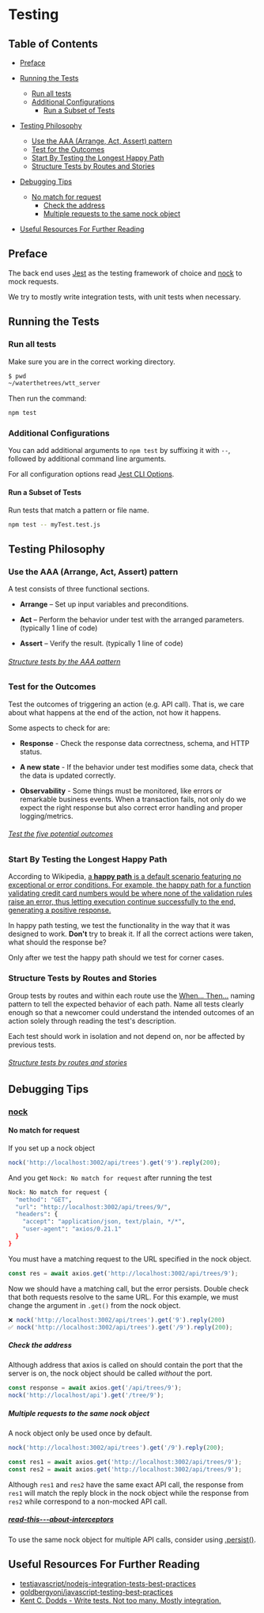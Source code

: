 # Testing

## Table of Contents

- [Preface](#preface)

- [Running the Tests](#running-the-tests)

  - [Run all tests](#run-all-tests)
  - [Additional Configurations](#additional-configurations)
    - [Run a Subset of Tests](#run-a-subset-of-tests)

- [Testing Philosophy](#testing-philosophy)

  - [Use the AAA (Arrange, Act, Assert) pattern](#use-the-aaa-arrange-act-assert-pattern)
  - [Test for the Outcomes](#test-for-the-outcomes)
  - [Start By Testing the Longest Happy Path](#start-by-testing-the-longest-happy-path)
  - [Structure Tests by Routes and Stories](#structure-tests-by-routes-and-stories)

- [Debugging Tips](#debugging-tips)

  - [No match for request](#no-match-for-request)
    - [Check the address](#check-the-address)
    - [Multiple requests to the same nock object](#multiple-requests-to-the-same-nock-object)

- [Useful Resources For Further Reading](#useful-resources-for-further-reading)

## Preface

The back end uses [Jest](https://jestjs.io) as the testing framework of choice and [nock](https://github.com/nock/nock) to mock requests.

We try to mostly write integration tests, with unit tests when necessary.

## Running the Tests

### Run all tests

Make sure you are in the correct working directory.

```bash
$ pwd
~/waterthetrees/wtt_server
```

Then run the command:

```bash
npm test
```

### Additional Configurations

You can add additional arguments to `npm test` by suffixing it with `--`, followed by additional command line arguments.

For all configuration options read [Jest CLI Options](https://jestjs.io/docs/cli).

#### Run a Subset of Tests

Run tests that match a pattern or file name.

```bash
npm test -- myTest.test.js
```

## Testing Philosophy

### Use the AAA (Arrange, Act, Assert) pattern

A test consists of three functional sections.

- **Arrange** – Set up input variables and preconditions.

- **Act** – Perform the behavior under test with the arranged parameters. (typically 1 line of code)

- **Assert** – Verify the result. (typically 1 line of code)

###### [Structure tests by the AAA pattern](https://github.com/goldbergyoni/javascript-testing-best-practices#-%EF%B8%8F-12-structure-tests-by-the-aaa-pattern)

### Test for the Outcomes

Test the outcomes of triggering an action (e.g. API call). That is, we care about what happens at the end of the action, not how it happens.

Some aspects to check for are:

- **Response** - Check the response data correctness, schema, and HTTP status.

- **A new state** - If the behavior under test modifies some data, check that the data is updated correctly.

- **Observability** - Some things must be monitored, like errors or remarkable business events. When a transaction fails, not only do we expect the right response but also correct error handling and proper logging/metrics.

###### [Test the five potential outcomes](https://github.com/testjavascript/nodejs-integration-tests-best-practices#%EF%B8%8F-6-test-the-five-potential-outcomes)

### Start By Testing the Longest Happy Path

According to Wikipedia, [a **happy path** is a default scenario featuring no exceptional or error conditions. For example, the happy path for a function validating credit card numbers would be where none of the validation rules raise an error, thus letting execution continue successfully to the end, generating a positive response.](https://en.wikipedia.org/wiki/Happy_path)

In happy path testing, we test the functionality in the way that it was designed to work. **Don't** try to break it. If all the correct actions were taken, what should the response be?

Only after we test the happy path should we test for corner cases.

### Structure Tests by Routes and Stories

Group tests by routes and within each route use the [When... Then...](https://martinfowler.com/bliki/GivenWhenThen.html) naming pattern to tell the expected behavior of each path. Name all tests clearly enough so that a newcomer could understand the intended outcomes of an action solely through reading the test's description.

Each test should work in isolation and not depend on, nor be affected by previous tests.

###### [Structure tests by routes and stories](https://github.com/testjavascript/nodejs-integration-tests-best-practices#%EF%B8%8F-5-structure-tests-by-routes-and-stories)

## Debugging Tips

### [nock](https://github.com/nock/nock)

#### No match for request

If you set up a nock object

```js
nock('http://localhost:3002/api/trees').get('9').reply(200);
```

And you get `Nock: No match for request` after running the test

```bash
Nock: No match for request {
  "method": "GET",
  "url": "http://localhost:3002/api/trees/9/",
  "headers": {
    "accept": "application/json, text/plain, */*",
    "user-agent": "axios/0.21.1"
  }
}
```

You must have a matching request to the URL specified in the nock object.

```js
const res = await axios.get('http://localhost:3002/api/trees/9');
```

Now we should have a matching call, but the error persists. Double check that both requests resolve to the same URL. For this example, we must change the argument in `.get()` from the nock object.

```js
❌ nock('http://localhost:3002/api/trees').get('9').reply(200)
✅ nock('http://localhost:3002/api/trees').get('/9').reply(200);
```

##### Check the address

Although address that axios is called on should contain the port that the server is on, the nock object should be called _without_ the port.

```js
const response = await axios.get('/api/trees/9');
nock('http://localhost/api').get('/tree/9');
```

##### Multiple requests to the same nock object

A nock object only be used once by default.

```js
nock('http://localhost:3002/api/trees').get('/9').reply(200);

const res1 = await axios.get('http://localhost:3002/api/trees/9');
const res2 = await axios.get('http://localhost:3002/api/trees/9');
```

Although `res1` and `res2` have the same exact API call, the response from `res1` will match the reply block in the nock object while the response from `res2` while correspond to a non-mocked API call.

##### [read-this---about-interceptors](https://github.com/nock/nock#read-this---about-interceptors)

To use the same nock object for multiple API calls, consider using [.persist()](https://github.com/nock/nock#persist).

## Useful Resources For Further Reading

- [testjavascript/nodejs-integration-tests-best-practices](https://github.com/goldbergyoni/javascript-testing-best-practices)
- [goldbergyoni/javascript-testing-best-practices](https://github.com/testjavascript/nodejs-integration-tests-best-practices)
- [Kent C. Dodds - Write tests. Not too many. Mostly integration.](https://kentcdodds.com/blog/write-tests)
